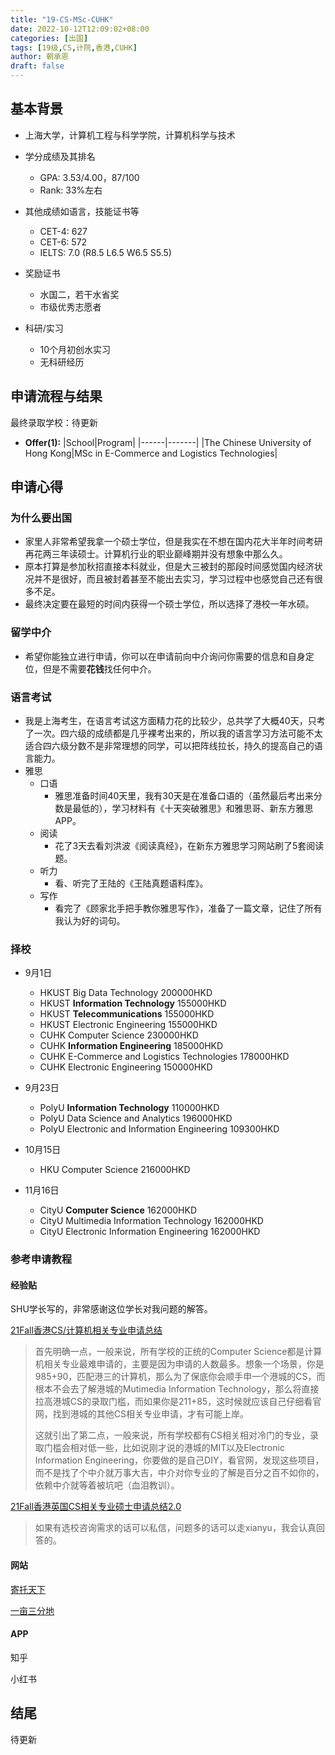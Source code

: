 ```yaml
---
title: "19-CS-MSc-CUHK"
date: 2022-10-12T12:09:02+08:00
categories: [出国]
tags: [19级,CS,计院,香港,CUHK]
author: 朝承恩
draft: false
---
```



## 基本背景 

- 上海大学，计算机工程与科学学院，计算机科学与技术

- 学分成绩及其排名
  - GPA: 3.53/4.00，87/100
  - Rank: 33%左右

- 其他成绩如语言，技能证书等
  - CET-4: 627 
  - CET-6: 572
  - IELTS: 7.0 (R8.5 L6.5 W6.5 S5.5)

- 奖励证书
  - 水国二，若干水省奖
  - 市级优秀志愿者

- 科研/实习
  - 10个月初创水实习
  - 无科研经历

## 申请流程与结果

最终录取学校：待更新


- **Offer(1):** 
  |School|Program|
  |------|-------|
  |The Chinese University of Hong Kong|MSc in E-Commerce and Logistics Technologies|

## 申请心得

### 为什么要出国
- 家里人非常希望我拿一个硕士学位，但是我实在不想在国内花大半年时间考研再花两三年读硕士。计算机行业的职业巅峰期并没有想象中那么久。
- 原本打算是参加秋招直接本科就业，但是大三被封的那段时间感觉国内经济状况并不是很好，而且被封着甚至不能出去实习，学习过程中也感觉自己还有很多不足。
- 最终决定要在最短的时间内获得一个硕士学位，所以选择了港校一年水硕。

### 留学中介
- 希望你能独立进行申请，你可以在申请前向中介询问你需要的信息和自身定位，但是不需要**花钱**找任何中介。

### 语言考试
- 我是上海考生，在语言考试这方面精力花的比较少，总共学了大概40天，只考了一次。四六级的成绩都是几乎裸考出来的，所以我的语言学习方法可能不太适合四六级分数不是非常理想的同学，可以把阵线拉长，持久的提高自己的语言能力。
- 雅思
  - 口语
    - 雅思准备时间40天里，我有30天是在准备口语的（虽然最后考出来分数是最低的），学习材料有《十天突破雅思》和雅思哥、新东方雅思APP。
  - 阅读
    - 花了3天去看刘洪波《阅读真经》，在新东方雅思学习网站刷了5套阅读题。
  - 听力
    - 看、听完了王陆的《王陆真题语料库》。
  - 写作
    - 看完了《顾家北手把手教你雅思写作》，准备了一篇文章，记住了所有我认为好的词句。
### 择校

- 9月1日
  - HKUST        Big Data Technology                                                200000HKD
  - HKUST        **Information Technology**                                     155000HKD
  - HKUST        **Telecommunications**                                           155000HKD
  - HKUST        Electronic Engineering                                        155000HKD
  - CUHK          Computer Science                                                230000HKD
  - CUHK          **Information Engineering**                                     185000HKD
  - CUHK          E-Commerce and Logistics Technologies         178000HKD
  - CUHK          Electronic Engineering                                         150000HKD

- 9月23日
  - PolyU           **Information Technology**                                     110000HKD
  - PolyU           Data Science and Analytics                                196000HKD
  - PolyU           Electronic and Information Engineering          109300HKD

- 10月15日
  - HKU             Computer Science                                                216000HKD

- 11月16日
  - CityU           **Computer Science**                                                162000HKD
  - CityU           Multimedia Information Technology                162000HKD
  - CityU           Electronic Information Engineering                  162000HKD



### 参考申请教程

#### 经验贴

SHU学长写的，非常感谢这位学长对我问题的解答。

[21Fall香港CS/计算机相关专业申请总结](https://zhuanlan.zhihu.com/p/404852862)        

> 首先明确一点，一般来说，所有学校的正统的Computer Science都是计算机相关专业最难申请的，主要是因为申请的人数最多。想象一个场景，你是985+90，匹配港三的计算机，那么为了保底你会顺手申一个港城的CS，而根本不会去了解港城的Mutimedia Information Technology，那么将直接拉高港城CS的录取门槛，而如果你是211+85，这时候就应该自己仔细看官网，找到港城的其他CS相关专业申请，才有可能上岸。
>
> 这就引出了第二点，一般来说，所有学校都有CS相关相对冷门的专业，录取门槛会相对低一些，比如说刚才说的港城的MIT以及Electronic Information Engineering，你要做的是自己DIY，看官网，发现这些项目，而不是找了个中介就万事大吉，中介对你专业的了解是百分之百不如你的，依赖中介就等着被坑吧（血泪教训）。

[21Fall香港英国CS相关专业硕士申请总结2.0](https://zhuanlan.zhihu.com/p/411052365)        

> 如果有选校咨询需求的话可以私信，问题多的话可以走xianyu，我会认真回答的。

#### 网站

[寄托天下](https://bbs.gter.net/)

[一亩三分地](https://www.1point3acres.com)

#### APP

知乎

小红书



## 结尾

待更新
